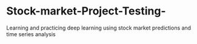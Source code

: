 # Stock-market-Project-Testing-
Learning and practicing deep learning using stock market predictions and time series analysis
